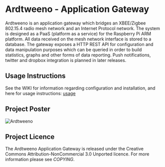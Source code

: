 # Ardtweeno - Application Gateway
Ardtweeno is an application gateway which bridges an XBEE/Zigbee 802.15.4 radio mesh network and an Internet 
Protocol network. The system is designed as a PaaS (platform as a service) for the Raspberry Pi ARM platform.
All data received on the mesh network interface is stored to a database. The gateway exposes a HTTP REST API 
for configuration and data manipulation purposes which can be queried in order to build statistics, graphs 
and other forms of data reporting. Push notifications, twitter and dropbox integration is planned in later 
releases.

## Usage Instructions
See the WIKI for information regarding configuration and installation, and here for usage instructions: [usage](http://davidkirwan.github.io/ardtweeno)

## Project Poster
![Ardtweeno](http://davidkirwan.github.io/ardtweeno/ardtweeno-poster.png)

## Project Licence
The Ardtweeno Application Gateway is released under the Creative Commons Attribution-NonCommercial 3.0 Unported 
licence. For more information please see _COPYING_.
